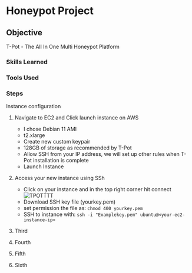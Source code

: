 # Honeypot Project

## Objective

T-Pot - The All In One Multi Honeypot Platform


### Skills Learned



### Tools Used

### Steps

Instance configuration

1. Navigate to EC2 and Click launch instance on AWS

   - I chose Debian 11 AMI
   - t2.xlarge
   - Create new custom keypair
   - 128GB of storage as recommended by T-Pot
   - Allow SSH from your IP address, we will set up other rules when T-Pot installation is complete
   - Launch Instance

5. Access your new instance using SSh
   - Click on your instance and in the top right corner hit connect
![TPOTTTT](https://github.com/user-attachments/assets/f690fa13-bd9d-490d-a3be-c020a5cc07d3)
   - Download SSH key file (yourkey.pem)
   - set permission the file as: `chmod 400 yourkey.pem`
   - SSH to instance with: `ssh -i "Examplekey.pem" ubuntu@<your-ec2-instance-ip>`
     
7. Third

8. Fourth

9. Fifth

10. Sixth

